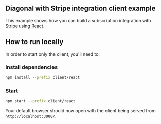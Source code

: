 ## Diagonal with Stripe integration client example

This example shows how you can build a subscription integration with Stripe using [React](https://reactjs.org/).

## How to run locally

In order to start only the client, you'll need to: 

### Install dependencies

```bash
npm install --prefix client/react
```

### Start

```bash
npm start --prefix client/react
```

Your default browser should now open with the client being served from `http://localhost:3000/`.